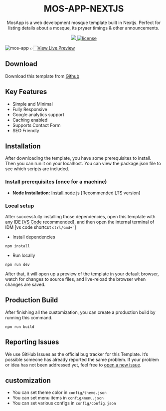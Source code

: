 <h1 align=center>MOS-APP-NEXTJS</h1> 
<p align=center>MosApp is a web development mosque template built in Nextjs. Perfect for listing details about a mosque, its pryaer timings & other announcements.</p>

<!-- <h2 align="center"> <a target="_blank" href="https://bigspring-light-nextjs.vercel.app/" rel="nofollow">Demo</a> | <a  target="_blank" href="https://pagespeed.web.dev/report?url=https%3A%2F%2Fbigspring-light-nextjs.vercel.app%2F&form_factor=desktop">Page Speed (100%)</a>
</h2> -->



<p align=center>
  <a href="https://github.com/vercel/next.js/releases/tag/v13.0.6" alt="Contributors">
    <img src="https://img.shields.io/static/v1?label=NEXTJS&message=13.0&color=000&logo=nextjs" />
  </a>

  <a href="https://github.com/metacollective9/mos-app-nextjs">
    <img src="https://img.shields.io/github/license/themefisher/bigspring-light-nextjs" alt="license"></a>

  <!-- <img src="https://img.shields.io/github/languages/code-size/themefisher/bigspring-light-nextjs" alt="code size"> -->
  
</p>

![mos-app](https://appletree-images-v1.s3.eu-west-1.amazonaws.com/Apple+Tree/Screenshot+2023-03-29+at+16.00.42.png)
👉🏻[View Live Preview](https://mos-app-nextjs.vercel.app/)

<!-- download -->
## Download

Download this template from [Github](https://github.com/metacollective9/mos-app-nextjs)

## Key Features
- Simple and Minimal
- Fully Responsive
- Google analytics support
- Caching enabled
- Supports Contact Form
- SEO Friendly
<!-- installation -->
## Installation

After downloading the template, you have some prerequisites to install. Then you can run it on your localhost. You can view the package.json file to see which scripts are included.

### Install prerequisites (once for a machine)

* **Node Installation:** [Install node js](https://nodejs.org/en/download/) [Recommended LTS version]

### Local setup

After successfully installing those dependencies, open this template with any IDE [[VS Code](https://code.visualstudio.com/) recommended], and then open the internal terminal of IDM [vs code shortcut <code>ctrl/cmd+\`</code>]

* Install dependencies

```
npm install
```

* Run locally

```
npm run dev
```

After that, it will open up a preview of the template in your default browser, watch for changes to source files, and live-reload the browser when changes are saved.

## Production Build

After finishing all the customization, you can create a production build by running this command.

```
npm run build
```

<!-- reporting issue -->
## Reporting Issues

We use GitHub Issues as the official bug tracker for this Template. It’s possible someone has already reported the same problem.
If your problem or idea has not been addressed yet, feel free to [open a new issue](https://github.com/metacollective9/mos-app-nextjs/issues).

## customization

* You can set theme color in `config/theme.json`
* You can set menu items in `config/menu.json`
* You can set various configs in `config/config.json`